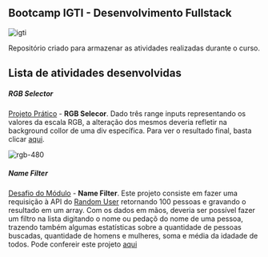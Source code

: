 ## Bootcamp IGTI - Desenvolvimento Fullstack

![igti](https://user-images.githubusercontent.com/40521982/82719174-af5ad780-9c7e-11ea-80d1-daf55a2d1bf6.png)

Repositório criado para armazenar as atividades realizadas durante o curso.

## Lista de atividades desenvolvidas

##### RGB Selector
[Projeto Prático](/modulo1-javascript/projeto-pratico) - **RGB Selecor**. Dado três range inputs representando os valores da escala RGB, a alteração dos mesmos deveria refletir na background collor de uma div específica. Para ver o resultado final, basta clicar [aqui](https://rgb-selector-by-maycon.surge.sh/).

![rgb-480](https://user-images.githubusercontent.com/40521982/82758166-517fda00-9dbb-11ea-87f1-c73208104e54.gif)

##### Name Filter

[Desafio do Módulo](/modulo1-javascript/desafio-modulo) - **Name Filter**. Este projeto consiste em fazer uma requisição à API do [Random User](https://randomuser.me/) retornando 100 pessoas e gravando o resultado em um array. Com os dados em mãos, deveria ser possível fazer um filtro na lista digitando o nome ou pedaçõ do nome de uma pessoa, trazendo também algumas estatísticas sobre a quantidade de pessoas buscadas, quantidade de homens e mulheres, soma e média da idadade de todos. Pode confereir este projeto [aqui](https://name-filter.surge.sh/)



